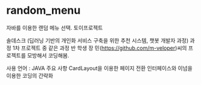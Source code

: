 # random_menu
자바를 이용한 랜덤 메뉴 선택. 토이프로젝트

솔데스크 (딥러닝 기반의 개인화 서비스 구축을 위한 추천 시스템, 챗봇 개발자 과정) 과정 1차 프로젝트 중
같은 과정 반 학생 장 민(https://github.com/m-veloper)씨의 프로젝트를 모방해서 코딩해봄.

사용 언어 : JAVA
주요 사항
CardLayout을 이용한 페이지 전환
인터페이스와 이넘을 이용한 코딩의 간략화
